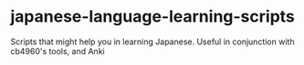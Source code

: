 # japanese-language-learning-scripts

Scripts that might help you in learning Japanese. Useful in conjunction with cb4960's tools, and Anki
